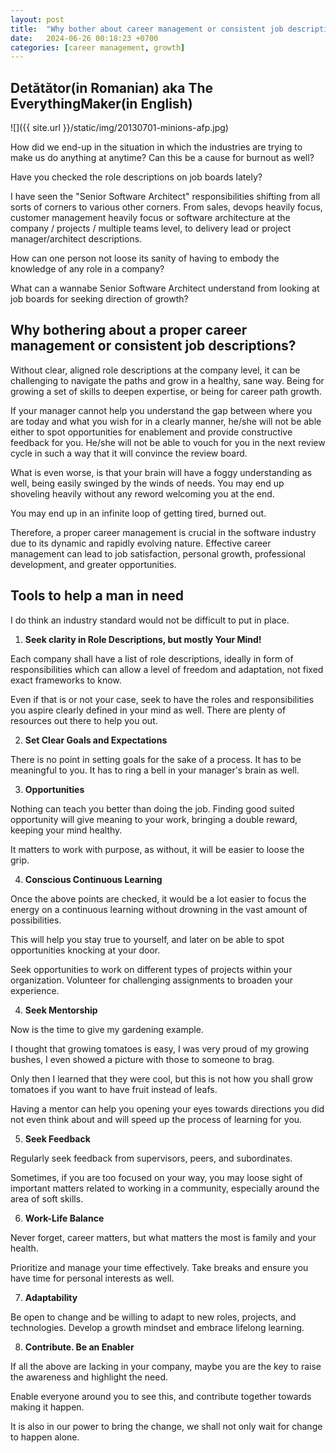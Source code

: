 ```yaml
---
layout: post
title:  "Why bother about career management or consistent job descriptions?"
date:   2024-06-26 00:18:23 +0700
categories: [career management, growth]
---
```


## Detătător(in Romanian) aka The EverythingMaker(in English)

![]({{ site.url }}/static/img/20130701-minions-afp.jpg) 

How did we end-up in the situation in which the industries are trying to make us do anything at anytime? Can this be a cause for burnout as well?

Have you checked the role descriptions on job boards lately? 

I have seen the "Senior Software Architect" responsibilities shifting from all sorts of corners to various other corners. From sales, devops heavily focus, customer management heavily focus or software architecture at the company / projects / multiple teams level, to delivery lead or project manager/architect descriptions.

How can one person not loose its sanity of having to embody the knowledge of any role in a company?

What can a wannabe Senior Software Architect understand from looking at job boards for seeking direction of growth?

## Why bothering about a proper career management or consistent job descriptions?

Without clear, aligned role descriptions at the company level, it can be challenging to navigate the paths and grow in a healthy, sane way. Being for growing a set of skills to deepen expertise, or being for career path growth.

If your manager cannot help you understand the gap between where you are today and what you wish for in a clearly manner, he/she will not be able either to spot opportunities for enablement and provide constructive feedback for you. He/she will not be able to vouch for you in the next review cycle in such a way that it will convince the review board.

What is even worse, is that your brain will have a foggy understanding as well, being easily swinged by the winds of needs. You may end up shoveling heavily without any reword welcoming you at the end. 

You may end up in an infinite loop of getting tired, burned out. 

Therefore, a proper career management is crucial in the software industry due to its dynamic and rapidly evolving nature. Effective career management can lead to job satisfaction, personal growth, professional development, and greater opportunities.

## Tools to help a man in need

I do think an industry standard would not be difficult to put in place.

1. **Seek clarity in Role Descriptions, but mostly Your Mind!**

Each company shall have a list of role descriptions, ideally in form of responsibilities which can allow a level of freedom and adaptation, not fixed exact frameworks to know.

Even if that is or not your case, seek to have the roles and responsibilities you aspire clearly defined in your mind as well. There are plenty of resources out there to help you out.

2. **Set Clear Goals and Expectations**

There is no point in setting goals for the sake of a process. It has to be meaningful to you. It has to ring a bell in your manager's brain as well. 

3. **Opportunities**

Nothing can teach you better than doing the job. Finding good suited opportunity will give meaning to your work, bringing a double reward, keeping your mind healthy.

It matters to work with purpose, as without, it will be easier to loose the grip. 

4. **Conscious Continuous Learning**

Once the above points are checked, it would be a lot easier to focus the energy on a continuous learning without drowning in the vast amount of possibilities.

This will help you stay true to yourself, and later on be able to spot opportunities knocking at your door.

Seek opportunities to work on different types of projects within your organization. Volunteer for challenging assignments to broaden your experience.

4. **Seek Mentorship**

Now is the time to give my gardening example. 

I thought that growing tomatoes is easy, I was very proud of my growing bushes, I even showed a picture with those to someone to brag.

Only then I learned that they were cool, but this is not how you shall grow tomatoes if you want to have fruit instead of leafs.

Having a mentor can help you opening your eyes towards directions you did not even think about and will speed up the process of learning for you.

5. **Seek Feedback** 

Regularly seek feedback from supervisors, peers, and subordinates. 

Sometimes, if you are too focused on your way, you may loose sight of important matters related to working in a community, especially around the area of soft skills.

6. **Work-Life Balance**

Never forget, career matters, but what matters the most is family and your health.

Prioritize and manage your time effectively. Take breaks and ensure you have time for personal interests as well.

7. **Adaptability**

Be open to change and be willing to adapt to new roles, projects, and technologies. Develop a growth mindset and embrace lifelong learning.

8. **Contribute. Be an Enabler**

If all the above are lacking in your company, maybe you are the key to raise the awareness and highlight the need. 

Enable everyone around you to see this, and contribute together towards making it happen. 

It is also in our power to bring the change, we shall not only wait for change to happen alone. 
